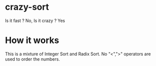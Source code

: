 # crazy-sort
Is it fast ? No, Is it crazy ? Yes

# How it works
This is a mixture of Integer Sort and Radix Sort. No "<",">" operators are used to order the numbers.

